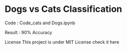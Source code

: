 # Dogs vs Cats Classification

Code : Code_cats and Dogs.ipynb

Result : 90% Accuracy

License
This project is under MIT License check it here
